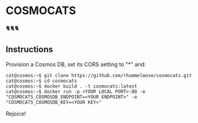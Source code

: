 # COSMOCATS
🐈🐈🐈
## Instructions
Provision a Cosmos DB, set its CORS setting to "*" and:
```console
cat@cosmos:~$ git clone https://github.com/rhummelmose/cosmocats.git
cat@cosmos:~$ cd cosmocats
cat@cosmos:~$ docker build . -t cosmocats:latest
cat@cosmos:~$ docker run -p <YOUR LOCAL PORT>:80 -e "COSMOCATS_COSMOSDB_ENDPOINT=<YOUR ENDPOINT>" -e "COSMOCATS_COSMOSDB_KEY=<YOUR KEY>"
```
Rejoice!
